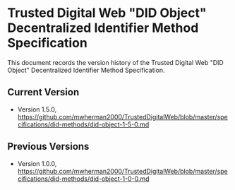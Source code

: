 # Trusted Digital Web "DID Object" Decentralized Identifier Method Specification

This document records the version history of the Trusted Digital Web "DID Object" Decentralized Identifier Method Specification.

## Current Version

- Version 1.5.0, https://github.com/mwherman2000/TrustedDigitalWeb/blob/master/specifications/did-methods/did-object-1-5-0.md

## Previous Versions

- Version 1.0.0, https://github.com/mwherman2000/TrustedDigitalWeb/blob/master/specifications/did-methods/did-object-1-0-0.md


